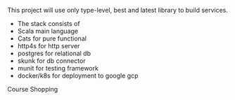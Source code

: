 This project will use only type-level, best and latest library to build services.
* The stack consists of
* Scala main language
* Cats for pure functional
* http4s for http server
* postgres for relational db
* skunk for db connector
* munit for testing framework
* docker/k8s for deployment to google gcp

Course Shopping
